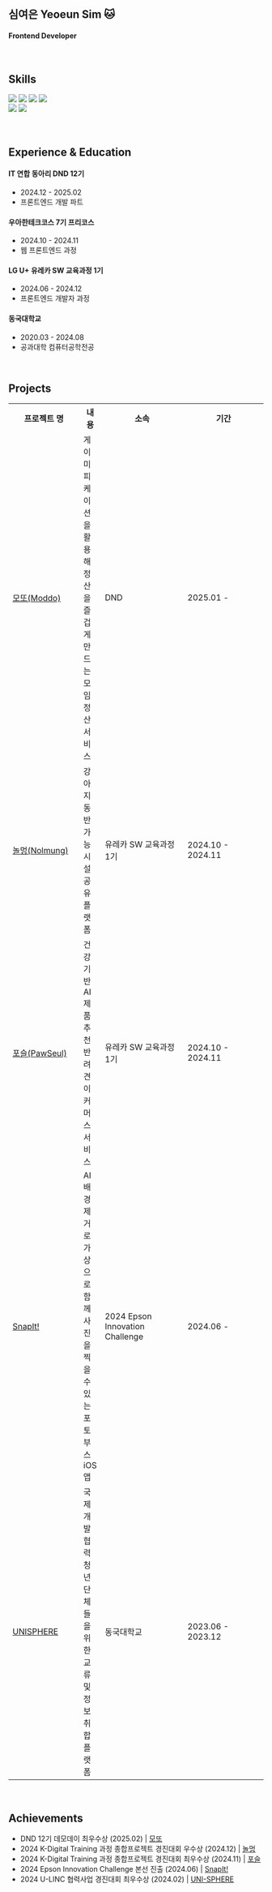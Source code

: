 ## 심여은 Yeoeun Sim 🐱
#### Frontend Developer

<br>

## Skills
<div>
  <img src="https://img.shields.io/badge/JavaScript-333333?logo=JavaScript&logoColor=white"/>
  <img src="https://img.shields.io/badge/TypeScript-333333?logo=TypeScript&logoColor=white"/>
  <img src="https://img.shields.io/badge/React-333333?logo=React&logoColor=white"/>
  <img src="https://img.shields.io/badge/Flutter-333333?logo=Flutter&logoColor=white"/>

<br>
  <img src="https://img.shields.io/badge/Tanstack query-333333?logo=React Query&logoColor=white"/>
  <img src="https://img.shields.io/badge/Storybook-333333?logo=Storybook&logoColor=white"/>
</div>


<br>
<br>

## Experience & Education
#### IT 연합 동아리 DND 12기
- 2024.12 - 2025.02
- 프론트엔드 개발 파트
#### 우아한테크코스 7기 프리코스
- 2024.10 - 2024.11
- 웹 프론트엔드 과정
#### LG U+ 유레카 SW 교육과정 1기
- 2024.06 - 2024.12
- 프론트엔드 개발자 과정
#### 동국대학교 
- 2020.03 - 2024.08
- 공과대학 컴퓨터공학전공

<br>

## Projects

<table>
  <tr>
    <th width="150px">프로젝트 명</th>
    <th >내용</th>
    <th width="200px">소속</th>
    <th width="200px">기간</th>
  </tr>
  <tr>
    <td><a href="https://github.com/dnd-side-project/dnd-12th-7-frontend">모또(Moddo)</a></td>
    <td>게이미피케이션을 활용해 정산을 즐겁게 만드는 모임 정산 서비스</td>
    <td>DND</td>
    <td>2025.01 -</td>
  </tr>
  <tr>
    <td><a href="https://github.com/Nolmung/Nolmung-client">놀멍(Nolmung)</a></td>
    <td>강아지 동반 가능 시설 공유 플랫폼</td>
    <td>유레카 SW 교육과정 1기</td>
    <td>2024.10 - 2024.11</td>
  </tr>
  <tr>
    <td><a href="https://github.com/PawSeul/PawSeul">포슬(PawSeul)</a></td>
    <td>건강 기반 AI 제품추천 반려견 이커머스 서비스</td>
    <td>유레카 SW 교육과정 1기</td>
    <td>2024.10 - 2024.11</td>
  </tr>
  <tr>
    <td><a href="https://github.com/Many-Ong/Epson-SnapIt-FE">SnapIt!</a></td>
    <td>AI 배경 제거로 가상으로 함께 사진을 찍을 수 있는 포토 부스 iOS 앱</td>
    <td>2024 Epson Innovation Challenge</td>
    <td>2024.06 -</td>
  </tr>
  <tr>
    <td><a href="https://github.com/ongheong/UNISPHERE-WEB">UNISPHERE</a></td>
    <td>국제개발협력 청년단체들을 위한 교류 및 정보 취합 플랫폼</td>
    <td>동국대학교</td>
    <td>2023.06 - 2023.12</td>
  </tr>
</table>

<br>

## Achievements
- DND 12기 데모데이 최우수상 (2025.02) | [모또](https://github.com/dnd-side-project/dnd-12th-7-frontend) 
- 2024 K-Digital Training 과정 종합프로젝트 경진대회 우수상 (2024.12) | [놀멍](https://github.com/Nolmung/Nolmung-client)
- 2024 K-Digital Training 과정 종합프로젝트 경진대회 최우수상 (2024.11) | [포슬](https://github.com/PawSeul/PawSeul)
- 2024 Epson Innovation Challenge 본선 진출 (2024.06) | [SnapIt!](https://github.com/Many-Ong/Epson-SnapIt-FE)
- 2024 U-LINC 협력사업 경진대회 최우수상 (2024.02) | [UNI-SPHERE](https://github.com/ongheong/UNISPHERE-WEB)



<br>
